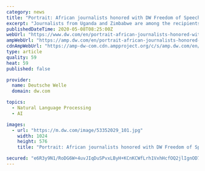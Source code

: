 ```yaml
---
category: news
title: "Portrait: African journalists honored with DW Freedom of Speech Award"
excerpt: "Journalists from Uganda and Zimbabwe are among the recipients of the DW Freedom of Speech Award in recognition of the sacrifices they made while reporting during the coronavirus pandemic."
publishedDateTime: 2020-05-08T08:25:00Z
webUrl: "https://www.dw.com/en/portrait-african-journalists-honored-with-dw-freedom-of-speech-award/a-53336909"
ampWebUrl: "https://amp.dw.com/en/portrait-african-journalists-honored-with-dw-freedom-of-speech-award/a-53336909"
cdnAmpWebUrl: "https://amp-dw-com.cdn.ampproject.org/c/s/amp.dw.com/en/portrait-african-journalists-honored-with-dw-freedom-of-speech-award/a-53336909"
type: article
quality: 59
heat: 59
published: false

provider:
  name: Deutsche Welle
  domain: dw.com

topics:
  - Natural Language Processing
  - AI

images:
  - url: "https://m.dw.com/image/53352029_101.jpg"
    width: 1024
    height: 576
    title: "Portrait: African journalists honored with DW Freedom of Speech Award"

secured: "e6R3y9N1/RoDG6W+4uvJIqDuSPvxLByH+KCnKCWfLrh1VxhHcfOQ2jlIgnOD7Bgb4iJoR/lfEqeH2C6lqTF+9cjdPLcG7s9poBseAznP+awdKELtUAxSB3Mhn0kb9Q2LY4wxIEToVN6nf8N/WtW7obYLidVX4tu+o/38rVTedI/xLL5X4Vg5M0uGx54SVrgA9ySxJ/RWhuICEhr+S+NUDMyxiy+LScrM/kdE9CGq9fCCG5LEEEZgfbXoOk1eqjk5oAMX0hAHsb6Mz6q5LrWzXERivkLdbtrxxp00gmQo8NlbVnW03lH38NsoHKhfSfIk;7o4db+Iqb2OvqNuhQKN2UQ=="
---
```


